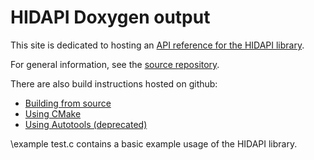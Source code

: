 # HIDAPI Doxygen output

This site is dedicated to hosting an [API reference for the HIDAPI library](#API).

For general information, see the [source repository](https://github.com/libusb/hidapi#readme).

There are also build instructions hosted on github:

- [Building from source](https://github.com/libusb/hidapi/blob/master/BUILD.md)
- [Using CMake](https://github.com/libusb/hidapi/blob/master/BUILD.cmake.md)
- [Using Autotools (deprecated)](https://github.com/libusb/hidapi/blob/master/BUILD.autotools.md)

\example test.c contains a basic example usage of the HIDAPI library.
